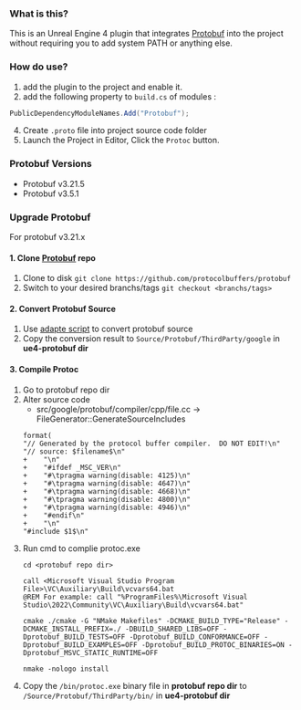 ### What is this?

This is an Unreal Engine 4 plugin that integrates [Protobuf](https://github.com/protocolbuffers/protobuf) into the project without requiring you to add system PATH or anything else.

### How do use?

1. add the plugin to the project and enable it.
2. add the following property to `build.cs` of modules :

```csharp
PublicDependencyModuleNames.Add("Protobuf");
```

4. Create `.proto` file into project source code folder 
5. Launch the Project in Editor, Click the `Protoc` button.

### Protobuf Versions

- Protobuf v3.21.5
- Protobuf v3.5.1

### Upgrade Protobuf
For protobuf v3.21.x
#### 1. Clone [Protobuf](https://github.com/protocolbuffers/protobuf) repo

1. Clone to disk `git clone https://github.com/protocolbuffers/protobuf`
2. Switch to your desired branchs/tags `git checkout <branchs/tags>`

#### 2. Convert Protobuf Source

1. Use [adapte script](https://github.com/metaworking/adapt-protobuf-to-ue) to convert protobuf source
2. Copy the conversion result to `Source/Protobuf/ThirdParty/google` in **ue4-protobuf dir** 

#### 3. Compile Protoc

1. Go to protobuf repo dir
2. Alter source code
    * src/google/protobuf/compiler/cpp/file.cc -> FileGenerator::GenerateSourceIncludes
    ```
    format(
    "// Generated by the protocol buffer compiler.  DO NOT EDIT!\n"
    "// source: $filename$\n"
    +    "\n"
    +    "#ifdef _MSC_VER\n"
    +    "#\tpragma warning(disable: 4125)\n"
    +    "#\tpragma warning(disable: 4647)\n"
    +    "#\tpragma warning(disable: 4668)\n"
    +    "#\tpragma warning(disable: 4800)\n"
    +    "#\tpragma warning(disable: 4946)\n"
    +    "#endif\n"
    +    "\n"
    "#include $1$\n"
    ```
3. Run cmd to complie protoc.exe
    ```
    cd <protobuf repo dir>

    call <Microsoft Visual Studio Program File>\VC\Auxiliary\Build\vcvars64.bat
    @REM For example: call "%ProgramFiles%\Microsoft Visual Studio\2022\Community\VC\Auxiliary\Build\vcvars64.bat"
    
    cmake ./cmake -G "NMake Makefiles" -DCMAKE_BUILD_TYPE="Release" -DCMAKE_INSTALL_PREFIX=./ -DBUILD_SHARED_LIBS=OFF -Dprotobuf_BUILD_TESTS=OFF -Dprotobuf_BUILD_CONFORMANCE=OFF -Dprotobuf_BUILD_EXAMPLES=OFF -Dprotobuf_BUILD_PROTOC_BINARIES=ON -Dprotobuf_MSVC_STATIC_RUNTIME=OFF
    
    nmake -nologo install
    ```
4. Copy the `/bin/protoc.exe` binary file in **protobuf repo dir** to `/Source/Protobuf/ThirdParty/bin/` in **ue4-protobuf dir** 